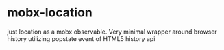 # mobx-location
just location as a mobx observable. Very minimal wrapper around browser history utilizing popstate event of HTML5 history api
